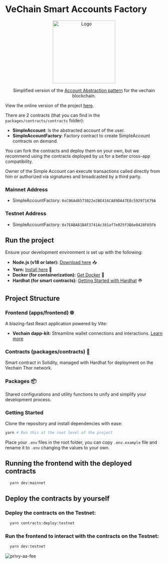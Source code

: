 # VeChain Smart Accounts Factory

<div align="center">
  <img src="apps/frontend/src/assets/logo.png" alt="Logo" width="200"/>

  <p>Simplified version of the <a href="https://github.com/eth-infinitism/account-abstraction" target="_blank">Account Abstraction pattern<a> for the vechain blockchain.</p>
</div>

View the online version of the project [here](https://vechain.github.io/smart-accounts-factory/).

There are 2 contracts (that you can find in the `packages/contracts/contracts` folder):

- **SimpleAccount**: Is the abstracted account of the user.
- **SimpleAccountFactory**: Factory contract to create SimpleAccount contracts on demand.

You can fork the contracts and deploy them on your own, but we recommend using the contracts deployed by us for a better cross-app compatibility.

Owner of the Simple Account can execute transactions called directly from him or authorized via signatures and broadcasted by a third party.

### Mainnet Address

- SimpleAccountFactory: `0xC06Ad8573022e2BE416CA89DA47E8c592971679A`

### Testnet Address

- SimpleAccountFactory: `0x7EABA81B4F3741Ac381af7e025f3B6e0428F05Fb`

## Run the project

Ensure your development environment is set up with the following:

- **Node.js (v18 or later):** [Download here](https://nodejs.org/en/download/package-manager) 📥
- **Yarn:** [Install here](https://classic.yarnpkg.com/lang/en/docs/install/#mac-stable) 🧶
- **Docker (for containerization):** [Get Docker](https://docs.docker.com/get-docker/) 🐳
- **Hardhat (for smart contracts):** [Getting Started with Hardhat](https://hardhat.org/hardhat-runner/docs/getting-started) ⛑️

## Project Structure

### Frontend (apps/frontend) 🌐

A blazing-fast React application powered by Vite:

- **Vechain dapp-kit:** Streamline wallet connections and interactions. [Learn more](https://docs.vechain.org/developer-resources/sdks-and-providers/dapp-kit)

### Contracts (packages/contracts) 📜

Smart contract in Solidity, managed with Hardhat for deployment on the Vechain Thor network.

### Packages 📦

Shared configurations and utility functions to unify and simplify your development process.

### Getting Started

Clone the repository and install dependencies with ease:

```bash
yarn # Run this at the root level of the project
```

Place your `.env` files in the root folder, you can copy `.env.example` file and rename it to `.env` changing the values to your own.

## Running the frontend with the deployed contracts

```bash
  yarn dev:mainnet
```

## Deploy the contracts by yourself

### Deploy the contracts on the Testnet:

```bash
  yarn contracts:deploy:testnet
```

### Run the frontend to interact with the contracts on the Testnet:

```bash
  yarn dev:testnet
```

<img src="apps/frontend/src/assets/privy-aa-fee.png" alt="privy-aa-fee"/>
